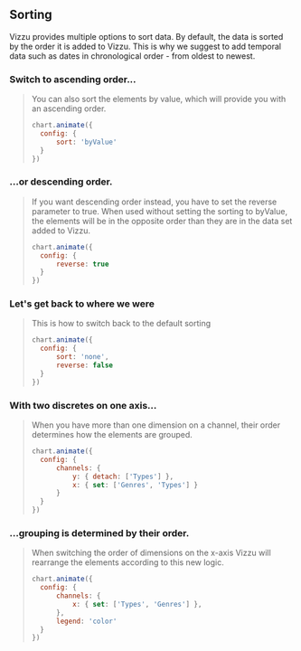 ## Sorting

Vizzu provides multiple options to sort data. By default, the data is sorted by 
the order it is added to Vizzu. This is why we suggest to add temporal data such 
as dates in chronological order - from oldest to newest.

### Switch to ascending order...

> You can also sort the elements by value, which will provide you with an 
> ascending order.
> 
> ```javascript
> chart.animate({
> 	config: {
> 		sort: 'byValue'
> 	}
> })
> ```

### ...or descending order.

> If you want descending order instead, you have to set the reverse parameter to 
> true. When used without setting the sorting to byValue, the elements will be in 
> the opposite order than they are in the data set added to Vizzu.
> 
> ```javascript
> chart.animate({
> 	config: {
> 		reverse: true
> 	}
> })
> ```

### Let's get back to where we were

> This is how to switch back to the default sorting
> 
> ```javascript
> chart.animate({
> 	config: {
> 		sort: 'none',
> 		reverse: false
> 	}
> })
> ```

### With two discretes on one axis... 

> When you have more than one dimension on a channel, their order determines how 
> the elements are grouped. 
> 
> ```javascript
> chart.animate({
> 	config: {
> 		channels: {
> 			y: { detach: ['Types'] },
> 			x: { set: ['Genres', 'Types'] }
> 		}
> 	}
> })
> ```

### ...grouping is determined by their order. 

> When switching the order of dimensions on the x-axis Vizzu will rearrange the 
> elements according to this new logic.
> 
> ```javascript
> chart.animate({
> 	config: {
> 		channels: {
> 			x: { set: ['Types', 'Genres'] },
> 		},
> 		legend: 'color'
> 	}
> })
> ```
